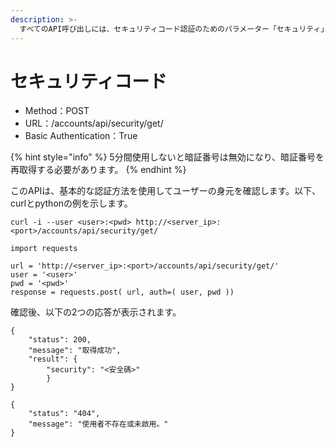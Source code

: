 ```yaml
---
description: >-
  すべてのAPI呼び出しには、セキュリティコード認証のためのパラメーター「セキュリティ」が必要なので、最初にセキュリティコードを取得するには、このAPIを呼び出す必要があります。
---
```


# セキュリティコード

* Method：POST
* URL：/accounts/api/security/get/
* Basic Authentication：True

{% hint style="info" %}
5分間使用しないと暗証番号は無効になり、暗証番号を再取得する必要があります。
{% endhint %}

このAPIは、基本的な認証方法を使用してユーザーの身元を確認します。以下、curlとpythonの例を示します。

```text
curl -i --user <user>:<pwd> http://<server_ip>:<port>/accounts/api/security/get/
```

```text
import requests

url = 'http://<server_ip>:<port>/accounts/api/security/get/'
user = '<user>'
pwd = '<pwd>'
response = requests.post( url, auth=( user, pwd ))
```

確認後、以下の2つの応答が表示されます。

```text
{    
    "status": 200,
    "message": "取得成功",
    "result": {
        "security": "<安全碼>"
        }
}
```

```text
{
    "status": "404",
    "message": "使用者不存在或未啟用。"
}
```

